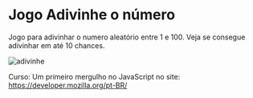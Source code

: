 # Jogo Adivinhe o número
Jogo para adivinhar o numero aleatório entre 1 e 100. Veja se consegue adivinhar em até 10 chances.

![adivinhe](https://user-images.githubusercontent.com/8356862/170792416-8d807709-76fc-4904-b656-9bf900def3df.gif)


Curso: Um primeiro mergulho no JavaScript no site: https://developer.mozilla.org/pt-BR/
